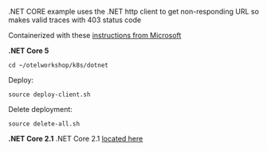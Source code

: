 .NET CORE example uses the .NET http client to get non-responding URL so makes valid traces with 403 status code

Containerized with these [instructions from Microsoft](https://docs.microsoft.com/en-us/dotnet/core/docker/build-container?tabs=windows)

**.NET Core 5** 

```
cd ~/otelworkshop/k8s/dotnet
```

Deploy:  
```
source deploy-client.sh
```

Delete deployment:
```
source delete-all.sh
```

**.NET Core 2.1** 
.NET Core 2.1 [located here](dotnet21.md)